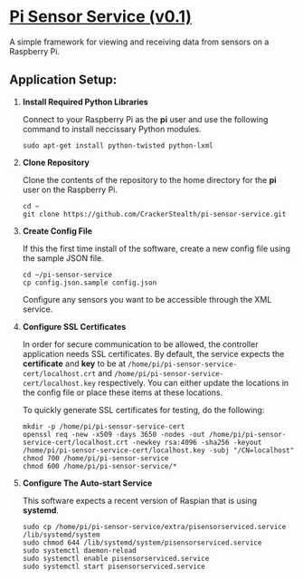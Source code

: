 [Pi Sensor Service (v0.1)](https://github.com/CrackerStealth/pi-sensor-service)
=================

A simple framework for viewing and receiving data from sensors on a Raspberry Pi.

Application Setup:
------

1. **Install Required Python Libraries**
    
    Connect to your Raspberry Pi as the **pi** user and use the following command to install neccissary Python modules.
    
    ```
    sudo apt-get install python-twisted python-lxml
    ```

2. **Clone Repository**
    
    Clone the contents of the repository to the home directory for the **pi** user on the Raspberry Pi.
    
    ```
    cd ~
    git clone https://github.com/CrackerStealth/pi-sensor-service.git
    ```

3. **Create Config File**
    
    If this the first time install of the software, create a new config file using the sample JSON file.
    
    ```
    cd ~/pi-sensor-service
    cp config.json.sample config.json
    ```
    
    Configure any sensors you want to be accessible through the XML service.

4. **Configure SSL Certificates**
    
    In order for secure communication to be allowed, the controller application needs SSL certificates. By default, the service expects the **certificate** and **key** to be at `/home/pi/pi-sensor-service-cert/localhost.crt` and `/home/pi/pi-sensor-service-cert/localhost.key` respectively. You can either update the locations in the config file or place these items at these locations.
    
    To quickly generate SSL certificates for testing, do the following:
    
    ```
    mkdir -p /home/pi/pi-sensor-service-cert
    openssl req -new -x509 -days 3650 -nodes -out /home/pi/pi-sensor-service-cert/localhost.crt -newkey rsa:4096 -sha256 -keyout /home/pi/pi-sensor-service-cert/localhost.key -subj "/CN=localhost"
    chmod 700 /home/pi/pi-sensor-service
    chmod 600 /home/pi/pi-sensor-service/*
    ```

5. **Configure The Auto-start Service**
    
    This software expects a recent version of Raspian that is using __systemd__.
    
    ```
    sudo cp /home/pi/pi-sensor-service/extra/pisensorserviced.service /lib/systemd/system
    sudo chmod 644 /lib/systemd/system/pisensorserviced.service
    sudo systemctl daemon-reload
    sudo systemctl enable pisensorserviced.service
    sudo systemctl start pisensorserviced.service
    ```
